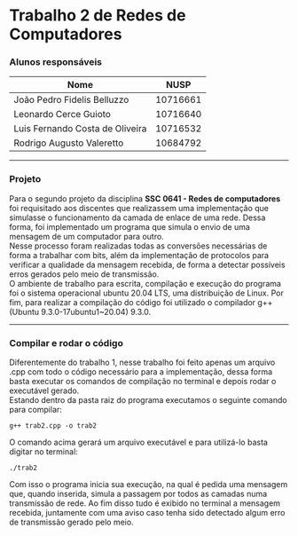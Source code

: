# Trabalho 2 de Redes de Computadores

### **Alunos responsáveis**

| Nome                            | NUSP     |
| ------------------------------- | -------- |
| João Pedro Fidelis Belluzzo     | 10716661 |
| Leonardo Cerce Guioto           | 10716640 |
| Luis Fernando Costa de Oliveira | 10716532 |
| Rodrigo Augusto Valeretto       | 10684792 |

---

### Projeto

Para o segundo projeto da disciplina **SSC 0641 - Redes de computadores** foi requisitado
aos discentes que realizassem uma implementação que simulasse o funcionamento da camada de enlace
de uma rede. Dessa forma, foi implementado um programa que simula o envio de uma mensagem de um computador
para outro.<br>
Nesse processo foram realizadas todas as conversões necessárias de forma a trabalhar com bits, além da
implementação de protocolos para verificar a qualidade da mensagem recebida, de forma a detectar possíveis
erros gerados pelo meio de transmissão.<br>
O ambiente de trabalho para escrita, compilação e execução do programa foi o sistema operacional ubuntu 20.04 LTS,
uma distribuição de Linux. Por fim, para realizar a compilação do código foi utilizado o compilador
g++ (Ubuntu 9.3.0-17ubuntu1~20.04) 9.3.0.

---

### Compilar e rodar o código

Diferentemente do trabalho 1, nesse trabalho foi feito apenas um arquivo .cpp com todo o código necessário
para a implementação, dessa forma basta executar os comandos de compilação no terminal e depois rodar
o executável gerado.<br>
Estando dentro da pasta raiz do programa executamos o seguinte comando para compilar:

```
g++ trab2.cpp -o trab2
```

O comando acima gerará um arquivo executável e para utilizá-lo basta digitar no terminal:

```
./trab2
```

Com isso o programa inicia sua execução, na qual é pedida uma mensagem que, quando inserida, simula a passagem
por todos as camadas numa transmissão de rede. Ao fim disso tudo é exibido no terminal a mensagem recebida,
juntamente com uma aviso caso tenha sido detectado algum erro de transmissão gerado pelo meio.
